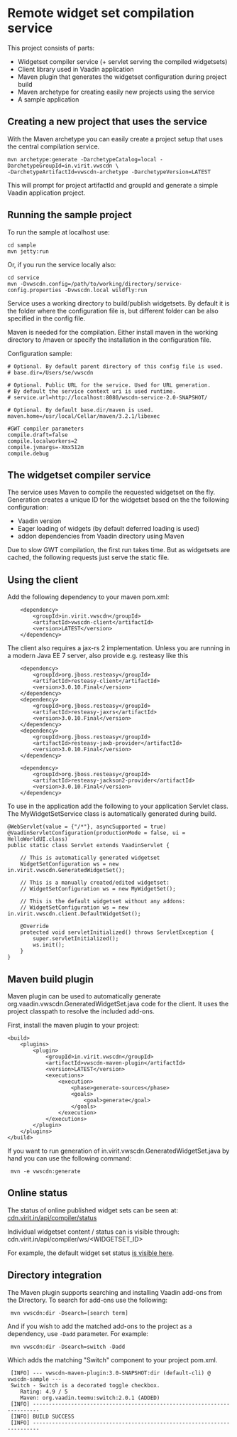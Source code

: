 
Remote widget set compilation service
===

This project consists of parts:
 - Widgetset compiler service (+ servlet serving the compiled widgetsets)
 - Client library used in Vaadin application
 - Maven plugin that generates the widgetset configuration during project build
 - Maven archetype for creating easily new projects using the service
 - A sample application
 
Creating a new project that uses the service
---
With the Maven archetype you can easily create a project setup that uses the central compilation service.

    mvn archetype:generate -DarchetypeCatalog=local -DarchetypeGroupId=in.virit.vwscdn \
    -DarchetypeArtifactId=vwscdn-archetype -DarchetypeVersion=LATEST

This will prompt for project artifactId and groupId and generate a simple Vaadin application project.

Running the sample project
---

To run the sample at localhost use:

    cd sample
    mvn jetty:run

Or, if you run the service locally also:

    cd service
    mvn -Dvwscdn.config=/path/to/working/directory/service-config.properties -Dvwscdn.local wildfly:run

Service uses a working directory to build/publish widgetsets. By default it is the folder where the configuration 
file is, but different folder can be also specified in the config file.

Maven is needed for the compilation. Either install maven in the working directory to <workdir>/maven or
specify the installation in the configuration file.

Configuration sample:

    # Optional. By default parent directory of this config file is used. 
    # base.dir=/Users/se/vwscdn
    
    # Optional. Public URL for the service. Used for URL generation.
    # By default the service context uri is used runtime.
    # service.url=http://localhost:8080/wscdn-service-2.0-SNAPSHOT/
      
    # Optional. By default base.dir/maven is used.
    maven.home=/usr/local/Cellar/maven/3.2.1/libexec
    
    #GWT compiler parameters
    compile.draft=false
    compile.localworkers=2
    compile.jvmargs=-Xmx512m
    compile.debug


The widgetset compiler service
---
The service uses Maven to compile the requested widgetset on the fly. Generation creates a unique ID for the widgetset based on the the following configuration:
- Vaadin version 
- Eager loading of widgets (by default deferred loading is used)
- addon dependencies from Vaadin directory using Maven

Due to slow GWT compilation, the first run takes time. But as widgetsets are cached, the following requests just serve the static file.


Using the client
---

Add the following dependency to your maven pom.xml:

        <dependency>
            <groupId>in.virit.vwscdn</groupId>
            <artifactId>vwscdn-client</artifactId>
            <version>LATEST</version>
        </dependency>

The client also requires a jax-rs 2 implementation. Unless you are running in a modern Java EE 7 server, also provide e.g. resteasy like this

        <dependency>
            <groupId>org.jboss.resteasy</groupId>
            <artifactId>resteasy-client</artifactId>
            <version>3.0.10.Final</version>
        </dependency>
        <dependency>
            <groupId>org.jboss.resteasy</groupId>
            <artifactId>resteasy-jaxrs</artifactId>
            <version>3.0.10.Final</version>
        </dependency>
        <dependency>
            <groupId>org.jboss.resteasy</groupId>
            <artifactId>resteasy-jaxb-provider</artifactId>
            <version>3.0.10.Final</version>
        </dependency>
        
        <dependency>
            <groupId>org.jboss.resteasy</groupId>
            <artifactId>resteasy-jackson2-provider</artifactId>
            <version>3.0.10.Final</version>
        </dependency>

To use in the application add the following to your application Servlet class. The MyWidgetSetService class is automatically generated during build.


    @WebServlet(value = {"/*"}, asyncSupported = true)
    @VaadinServletConfiguration(productionMode = false, ui = HelloWorldUI.class)
    public static class Servlet extends VaadinServlet {
        
        // This is automatically generated widgetset
        WidgetSetConfiguration ws = new in.virit.vwscdn.GeneratedWidgetSet();
        
        // This is a manually created/edited widgetset:
        // WidgetSetConfiguration ws = new MyWidgetSet();

        // This is the default widgetset without any addons:
        // WidgetSetConfiguration ws = new in.virit.vwscdn.client.DefaultWidgetSet();

        @Override
        protected void servletInitialized() throws ServletException {
            super.servletInitialized();
            ws.init();
        }
    }

Maven build plugin
---

Maven plugin can be used to automatically generate 
org.vaadin.vwscdn.GeneratedWidgetSet.java code for the client. 
It uses the project classpath to resolve the included add-ons. 

First, install the maven plugin to your project:

    <build>
        <plugins>
            <plugin>
                <groupId>in.virit.vwscdn</groupId>
                <artifactId>vwscdn-maven-plugin</artifactId>
                <version>LATEST</version>
                <executions>
                    <execution>
                        <phase>generate-sources</phase>
                        <goals>
                            <goal>generate</goal>
                        </goals>
                    </execution>
                </executions>
            </plugin>
        </plugins>
    </build>
    


If you want to run generation of in.virit.vwscdn.GeneratedWidgetSet.java by hand you can use the following command:

     mvn -e vwscdn:generate

Online status
---

The status of online published widget sets can be seen at:
[cdn.virit.in/api/compiler/status](http://cdn.virit.in/api/compiler/status)

Individual widgetset content / status can is visible through:
     cdn.virit.in/api/compiler/ws/<WIDGETSET_ID>
    
For example, the default widget set status [is visible here](http://cdn.virit.in/api/compiler/ws/vwscdnfac2b5204c77574f464e00e56dbb0a0f).

Directory integration
---

The Maven plugin supports searching and installing Vaadin add-ons from the Directory. To search for add-ons use the following:

     mvn vwscdn:dir -Dsearch=[search term]

And if you wish to add the matched add-ons to the project as a dependency, use `-Dadd` parameter. For example:

     mvn vwscdn:dir -Dsearch=switch -Dadd

Which adds the matching "Switch" component to your project pom.xml.

     [INFO] --- vwscdn-maven-plugin:3.0-SNAPSHOT:dir (default-cli) @ vwscdn-sample ---
     Switch - Switch is a decorated toggle checkbox.
     	Rating: 4.9 / 5
     	Maven: org.vaadin.teemu:switch:2.0.1 (ADDED)
     [INFO] ------------------------------------------------------------------------
     [INFO] BUILD SUCCESS
     [INFO] ------------------------------------------------------------------------


